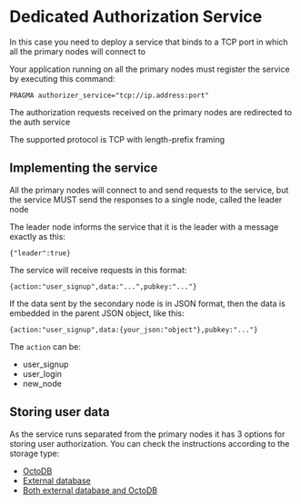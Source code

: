 Dedicated Authorization Service
===============================

In this case you need to deploy a service that binds to a TCP port in which all the primary nodes will connect to

Your application running on all the primary nodes must register the service by executing this command:

```
PRAGMA authorizer_service="tcp://ip.address:port"
```

The authorization requests received on the primary nodes are redirected to the auth service

The supported protocol is TCP with length-prefix framing


Implementing the service
------------------------

All the primary nodes will connect to and send requests to the service, but the service MUST send the
responses to a single node, called the leader node

The leader node informs the service that it is the leader with a message exactly as this:

    {"leader":true}


The service will receive requests in this format:

    {action:"user_signup",data:"...",pubkey:"..."}

If the data sent by the secondary node is in JSON format, then the data is embedded in the parent JSON object, like this:

    {action:"user_signup",data:{your_json:"object"},pubkey:"..."}

The `action` can be:

* user_signup
* user_login
* new_node


Storing user data
-----------------

As the service runs separated from the primary nodes it has 3 options for storing user authorization.
You can check the instructions according to the storage type:

* [OctoDB](auth-service-octodb.md)
* [External database](auth-service-external-db.md)
* [Both external database and OctoDB](auth-service-external-octodb.md)
